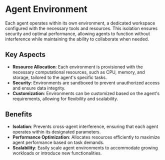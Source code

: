 # Agent Environment

Each agent operates within its own environment, a dedicated workspace configured with the necessary tools and resources. This isolation ensures security and optimal performance, allowing agents to function without interference while maintaining the ability to collaborate when needed.

## Key Aspects

- **Resource Allocation**: Each environment is provisioned with the necessary computational resources, such as CPU, memory, and storage, tailored to the agent's specific tasks.
- **Security**: Environments are sandboxed to prevent unauthorized access and ensure data integrity.
- **Customization**: Environments can be customized based on the agent's requirements, allowing for flexibility and scalability.

## Benefits

- **Isolation**: Prevents cross-agent interference, ensuring that each agent operates within its designated parameters.
- **Performance Optimization**: Allocates resources efficiently to maximize agent performance based on task demands.
- **Scalability**: Easily scale agent environments to accommodate growing workloads or introduce new functionalities.
